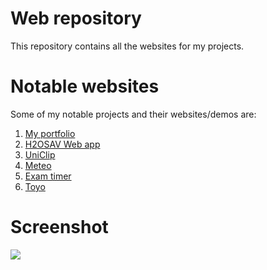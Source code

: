 # Web repository
This repository contains all the websites for my projects.

# Notable websites
Some of my notable projects and their websites/demos are:
1. <a href="http://piyushagade.xyz">My portfolio</a>
2. <a href="http://piyushagade.xyz/prec">H2OSAV Web app</a>
2. <a href="http://piyushagade.xyz/uniclip">UniClip</a>
3. <a href="http://piyushagade.xyz/skycast">Meteo</a>
4. <a href="http://piyushagade.xyz/timer">Exam timer</a>
5. <a href="http://piyushagade.xyz/toyo">Toyo</a>

# Screenshot
<img src="http://i.imgur.com/HAdgWp5.png">

